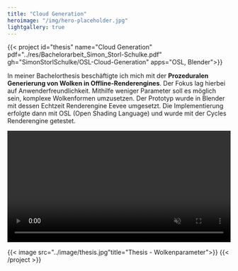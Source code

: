 ```yaml
---
title: "Cloud Generation"
heroimage: "/img/hero-placeholder.jpg"
lightgallery: true
---
```


{{< project id="thesis" name="Cloud Generation" pdf="../res/Bachelorarbeit_Simon_Storl-Schulke.pdf" gh="SimonStorlSchulke/OSL-Cloud-Generation" apps="OSL, Blender">}}

In meiner Bachelorthesis beschäftigte ich mich mit der **Prozeduralen Generierung von Wolken in Offline-Renderengines**. Der Fokus lag hierbei auf Anwenderfreundlichkeit. Mithilfe weniger Parameter soll es möglich sein, komplexe Wolkenformen umzusetzen. Der Prototyp wurde in Blender mit dessen Echtzeit Renderengine Eevee umgesetzt. Die Implementierung erfolgte dann mit OSL (Open Shading Language) und wurde mit der Cycles Renderengine getestet.

<video width="100%" autoplay muted loop controls>
  <source src="../res/thesis_example.mp4" type="video/mp4">
</video> 

{{< image src="../image/thesis.jpg"title="Thesis - Wolkenparameter">}}
{{< /project >}}